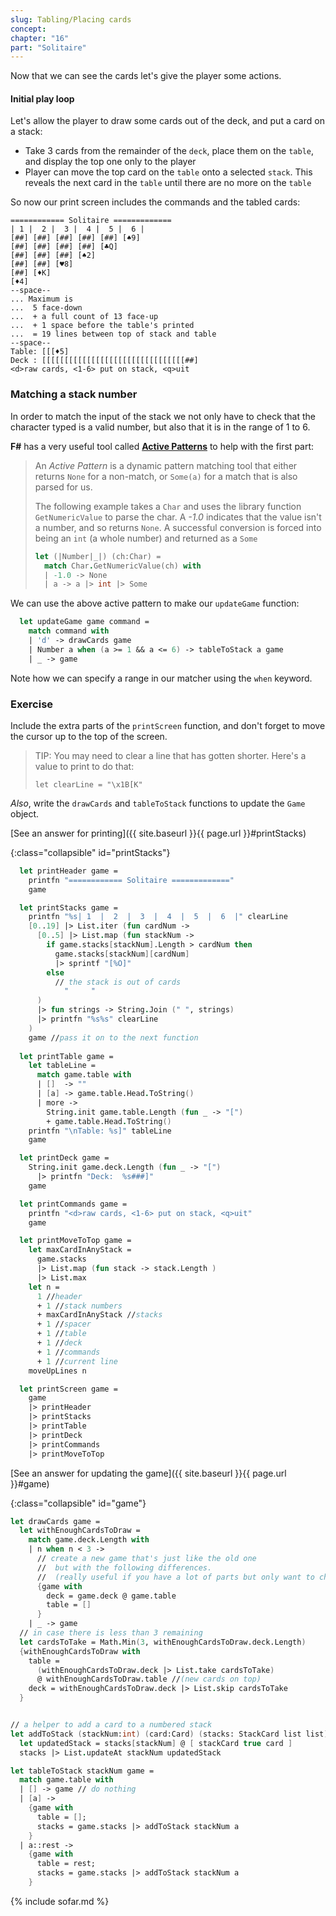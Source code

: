 ```yaml
---
slug: Tabling/Placing cards
concept: 
chapter: "16"
part: "Solitaire"
---
```


Now that we can see the cards let's give the player some actions.

#### Initial play loop
Let's allow the player to draw some cards out of the deck, and put a card on a stack:
  - Take 3 cards from the remainder of the `deck`, place them on the `table`, and display the top one only to the player
  - Player can move the top card on the `table` onto a selected `stack`.  This reveals the next card in the `table` until there are no more on the `table`

So now our print screen includes the commands and the tabled cards:
```
============ Solitaire =============
| 1 |  2 |  3 |  4 |  5 |  6 |
[##] [##] [##] [##] [##] [♠9]
[##] [##] [##] [##] [♣Q]
[##] [##] [##] [♠2]
[##] [##] [♥8]
[##] [♦K]
[♦4]
--space--
... Maximum is 
...  5 face-down 
...  + a full count of 13 face-up
...  + 1 space before the table's printed
...  = 19 lines between top of stack and table
--space--
Table: [[[♦5]
Deck : [[[[[[[[[[[[[[[[[[[[[[[[[[[[[[[[##]
<d>raw cards, <1-6> put on stack, <q>uit
```

### Matching a stack number
In order to match the input of the stack we not only have to check that the character typed is a valid number, but also that it is in the range of 1 to 6.

__F#__ has a very useful tool called [__Active Patterns__](https://fsharpforfunandprofit.com/posts/convenience-active-patterns/) to help with the first part:

> An _Active Pattern_ is a dynamic pattern matching tool that either returns `None` for a non-match, or `Some(a)` for a match that is also parsed for us.
> 
> The following example takes a `Char` and uses the library function `GetNumericValue` to parse the char.  A _-1.0_ indicates that the value isn't a number, and so returns `None`.  A successful conversion is forced into being an `int` (a whole number) and returned as a `Some`
> ```fsharp
> let (|Number|_|) (ch:Char) =
>   match Char.GetNumericValue(ch) with
>   | -1.0 -> None
>   | a -> a |> int |> Some
> ```

We can use the above active pattern to make our `updateGame` function:
```fsharp
  let updateGame game command =
    match command with 
    | 'd' -> drawCards game
    | Number a when (a >= 1 && a <= 6) -> tableToStack a game
    | _ -> game
```
Note how we can specify a range in our matcher using the `when` keyword.

### Exercise
Include the extra parts of the `printScreen` function, and don't forget to move the cursor up to the top of the screen.

> TIP: You may need to clear a line that has gotten shorter.  Here's a value to print to do that:
>
>  `let clearLine = "\x1B[K"`
 

_Also_, write the `drawCards` and `tableToStack` functions to update the `Game` object.

[See an answer for printing]({{ site.baseurl }}{{ page.url }}#printStacks)

{:class="collapsible" id="printStacks"}
```fsharp
  let printHeader game =
    printfn "============ Solitaire ============="
    game

  let printStacks game = 
    printfn "%s| 1  |  2  |  3  |  4  |  5  |  6  |" clearLine
    [0..19] |> List.iter (fun cardNum ->
      [0..5] |> List.map (fun stackNum ->
        if game.stacks[stackNum].Length > cardNum then 
          game.stacks[stackNum][cardNum]
          |> sprintf "[%O]"
        else
          // the stack is out of cards
            "     "         
      )
      |> fun strings -> String.Join (" ", strings)
      |> printfn "%s%s" clearLine
    )
    game //pass it on to the next function
  
  let printTable game =
    let tableLine = 
      match game.table with 
      | []  -> ""
      | [a] -> game.table.Head.ToString()
      | more -> 
        String.init game.table.Length (fun _ -> "[")
        + game.table.Head.ToString()
    printfn "\nTable: %s]" tableLine
    game

  let printDeck game =
    String.init game.deck.Length (fun _ -> "[") 
      |> printfn "Deck:  %s###]"
    game

  let printCommands game =
    printfn "<d>raw cards, <1-6> put on stack, <q>uit"
    game

  let printMoveToTop game =
    let maxCardInAnyStack = 
      game.stacks 
      |> List.map (fun stack -> stack.Length )
      |> List.max
    let n = 
      1 //header
      + 1 //stack numbers
      + maxCardInAnyStack //stacks
      + 1 //spacer
      + 1 //table
      + 1 //deck
      + 1 //commands
      + 1 //current line
    moveUpLines n

  let printScreen game = 
    game 
    |> printHeader
    |> printStacks
    |> printTable
    |> printDeck
    |> printCommands
    |> printMoveToTop
```

[See an answer for updating the game]({{ site.baseurl }}{{ page.url }}#game)

{:class="collapsible" id="game"}
```fsharp
let drawCards game =
  let withEnoughCardsToDraw =
    match game.deck.Length with
    | n when n < 3 -> 
      // create a new game that's just like the old one
      //  but with the following differences.
      //  (really useful if you have a lot of parts but only want to change a couple)
      {game with  
        deck = game.deck @ game.table
        table = []
      }
    | _ -> game
  // in case there is less than 3 remaining
  let cardsToTake = Math.Min(3, withEnoughCardsToDraw.deck.Length)  
  {withEnoughCardsToDraw with
    table = 
      (withEnoughCardsToDraw.deck |> List.take cardsToTake)
      @ withEnoughCardsToDraw.table //(new cards on top)
    deck = withEnoughCardsToDraw.deck |> List.skip cardsToTake
  }


// a helper to add a card to a numbered stack
let addToStack (stackNum:int) (card:Card) (stacks: StackCard list list) =
  let updatedStack = stacks[stackNum] @ [ stackCard true card ]
  stacks |> List.updateAt stackNum updatedStack

let tableToStack stackNum game =
  match game.table with 
  | [] -> game // do nothing
  | [a] -> 
    {game with 
      table = []; 
      stacks = game.stacks |> addToStack stackNum a 
    }
  | a::rest -> 
    {game with 
      table = rest; 
      stacks = game.stacks |> addToStack stackNum a 
    }
```

{% include sofar.md %}
